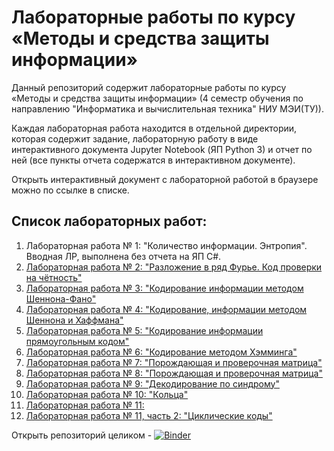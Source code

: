 # Лабораторные работы по курсу «Методы и средства защиты информации»

Данный репозиторий содержит лабораторные работы по курсу «Методы и средства защиты информации» (4 семестр обучения по направлению "Информатика и вычислительная техника" НИУ МЭИ(ТУ)). 

Каждая лабораторная работа находится в отдельной директории, которая содержит задание, лабораторную работу в виде интерактивного документа Jupyter Notebook (ЯП Python 3) и отчет по ней (все пункты отчета содержатся в интерактивном документе).

Открыть интерактивный документ с лабораторной работой в браузере можно по ссылке в списке.

## Список лабораторных работ:
1. Лабораторная работа № 1: "Количество информации. Энтропия". Вводная ЛР, выполнена без отчета на ЯП C#. 
2. [Лабораторная работа № 2: "Разложение в ряд Фурье. Код проверки на чётность"](https://mybinder.org/v2/gh/rvost/MiSZI/master?filepath=Lab02%2FLab02.ipynb)
3. [Лабораторная работа № 3: "Кодирование информации методом Шеннона-Фано"](https://mybinder.org/v2/gh/rvost/MiSZI/master?filepath=Lab03%2FLab03.ipynb)
4. [Лабораторная работа № 4: "Кодирование, информации методом Шеннона и Хаффмана"](https://mybinder.org/v2/gh/rvost/MiSZI/master?filepath=Lab04%2FLab04.ipynb)
5. [Лабораторная работа № 5: "Кодирование информации прямоугольным кодом"](https://mybinder.org/v2/gh/rvost/MiSZI/master?filepath=Lab05%2FLab05.ipynb)
6. [Лабораторная работа № 6: "Кодирование методом Хэмминга"](https://mybinder.org/v2/gh/rvost/MiSZI/master?filepath=Lab06%2FLab06.ipynb)
7. [Лабораторная работа № 7: "Порождающая и проверочная матрица"](https://mybinder.org/v2/gh/rvost/MiSZI/master?filepath=Lab07%2FLab07.ipynb)
8. [Лабораторная работа № 8: "Порождающая и проверочная матрица"](https://mybinder.org/v2/gh/rvost/MiSZI/master?filepath=Lab08%2FLab08.ipynb)
9. [Лабораторная работа № 9: "Декодирование по синдрому"](https://mybinder.org/v2/gh/rvost/MiSZI/master?filepath=Lab09%2FLab09.ipynb)
10. [Лабораторная работа № 10: "Кольца"](https://mybinder.org/v2/gh/rvost/MiSZI/master?filepath=Lab10%2FLab10.ipynb)
11. [Лабораторная работа № 11:](https://mybinder.org/v2/gh/rvost/MiSZI/master?filepath=Lab11%2FLab11.ipynb)
12. [Лабораторная работа № 11, часть 2: "Циклические коды"](https://mybinder.org/v2/gh/rvost/MiSZI/master?filepath=Lab11p2%2FLab11p2.ipynb)

Открыть репозиторий целиком - [![Binder](https://mybinder.org/badge_logo.svg)](https://mybinder.org/v2/gh/rvost/MiSZI/master)